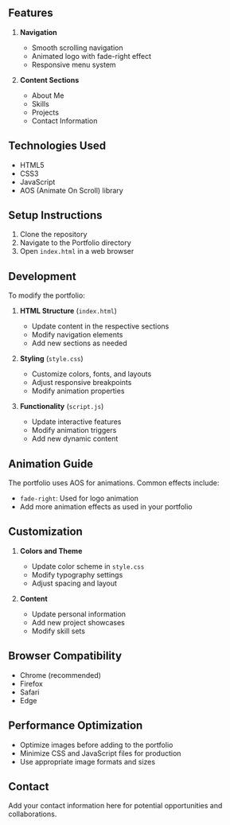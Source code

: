 
## Features
1. **Navigation**
   - Smooth scrolling navigation
   - Animated logo with fade-right effect
   - Responsive menu system

2. **Content Sections**
   - About Me
   - Skills
   - Projects
   - Contact Information

## Technologies Used
- HTML5
- CSS3
- JavaScript
- AOS (Animate On Scroll) library

## Setup Instructions
1. Clone the repository
2. Navigate to the Portfolio directory
3. Open `index.html` in a web browser

## Development
To modify the portfolio:

1. **HTML Structure** (`index.html`)
   - Update content in the respective sections
   - Modify navigation elements
   - Add new sections as needed

2. **Styling** (`style.css`)
   - Customize colors, fonts, and layouts
   - Adjust responsive breakpoints
   - Modify animation properties

3. **Functionality** (`script.js`)
   - Update interactive features
   - Modify animation triggers
   - Add new dynamic content

## Animation Guide
The portfolio uses AOS for animations. Common effects include:
- `fade-right`: Used for logo animation
- Add more animation effects as used in your portfolio

## Customization
1. **Colors and Theme**
   - Update color scheme in `style.css`
   - Modify typography settings
   - Adjust spacing and layout

2. **Content**
   - Update personal information
   - Add new project showcases
   - Modify skill sets

## Browser Compatibility
- Chrome (recommended)
- Firefox
- Safari
- Edge

## Performance Optimization
- Optimize images before adding to the portfolio
- Minimize CSS and JavaScript files for production
- Use appropriate image formats and sizes

## Contact
Add your contact information here for potential opportunities and collaborations.